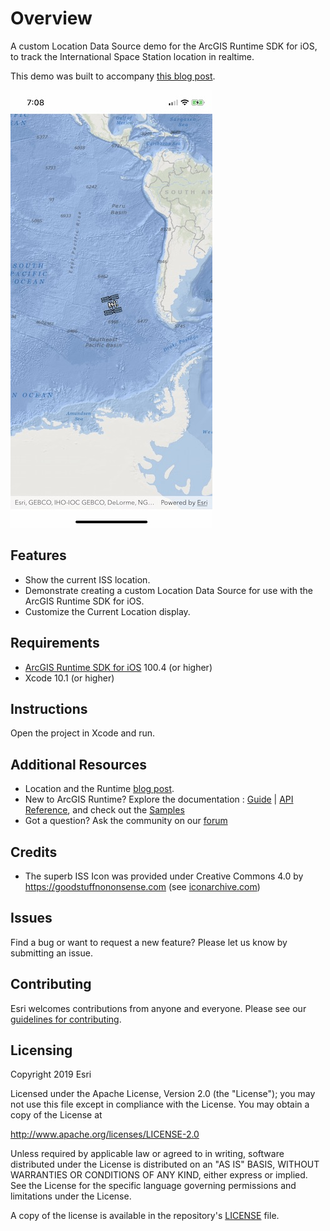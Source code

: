 # Overview
A custom Location Data Source demo for the ArcGIS Runtime SDK for iOS, to track the International Space Station location in realtime.

This demo was built to accompany [this blog post](https://community.esri.com/community/developers/native-app-developers/arcgis-runtime-sdk-for-ios/blog/2019/05/08/runtime-location-part-1-the-blue-dot).

![Image](app-image.jpg)

## Features

* Show the current ISS location.
* Demonstrate creating a custom Location Data Source for use with the ArcGIS Runtime SDK for iOS.
* Customize the Current Location display.

## Requirements

* [ArcGIS Runtime SDK for iOS](https://developers.arcgis.com/en/ios/) 100.4 (or higher)
* Xcode 10.1 (or higher)

## Instructions

Open the project in Xcode and run.

## Additional Resources

* Location and the Runtime [blog post](https://community.esri.com/community/developers/native-app-developers/arcgis-runtime-sdk-for-ios/blog/2019/05/08/runtime-location-part-1-the-blue-dot).
* New to ArcGIS Runtime? Explore the documentation : [Guide](https://developers.arcgis.com/ios) | [API Reference](https://developers.arcgis.com/ios/latest/api-reference/), and check out the [Samples](https://github.com/Esri/arcgis-runtime-samples-ios)
* Got a question? Ask the community on our [forum](http://geonet.esri.com/community/developers/native-app-developers/arcgis-runtime-sdk-for-ios)

## Credits

* The superb ISS Icon was provided under Creative Commons 4.0 by https://goodstuffnononsense.com (see [iconarchive.com](http://www.iconarchive.com/show/free-space-icons-by-goodstuff-no-nonsense/international-space-station-icon.html))

## Issues

Find a bug or want to request a new feature?  Please let us know by submitting an issue.

## Contributing

Esri welcomes contributions from anyone and everyone. Please see our [guidelines for contributing](https://github.com/esri/contributing).

## Licensing
Copyright 2019 Esri

Licensed under the Apache License, Version 2.0 (the "License");
you may not use this file except in compliance with the License.
You may obtain a copy of the License at

   http://www.apache.org/licenses/LICENSE-2.0

Unless required by applicable law or agreed to in writing, software
distributed under the License is distributed on an "AS IS" BASIS,
WITHOUT WARRANTIES OR CONDITIONS OF ANY KIND, either express or implied.
See the License for the specific language governing permissions and
limitations under the License.

A copy of the license is available in the repository's [LICENSE]( /LICENSE) file.
